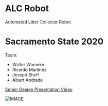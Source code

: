 # ALC Robot
Automated Litter Collector Robot

# Sacramento State 2020
Team:
- Walter Warneke
- Ricardo Martinez
- Joseph Sheff
- Albert Andrade

[Senior Design Presentation Video](https://www.youtube.com/watch?v=QL7SbdBDqHc&feature=youtu.be "Youtube Link")

![IMAGE](https://github.com/Rickysmm/ALC_Robot/blob/master/ALC_Robot.png)
